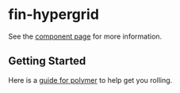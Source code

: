 fin-hypergrid
================

See the [component page](http://openfin.github.io/fin-hypergrid/components/fin-hypergrid/) for more information.

## Getting Started

Here is a [guide for polymer](https://www.polymer-project.org/) to help get you rolling.
